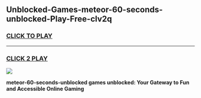 
## Unblocked-Games-meteor-60-seconds-unblocked-Play-Free-clv2q
<h3>
<a href="https://premium76.site?title=meteor-60-seconds-unblocked&ref=23A">CLICK TO PLAY</a></h3>
<hr>

<h3>
<a href="https://premium76.site?title=meteor-60-seconds-unblocked&ref=23A">CLICK 2 PLAY</a>
  
</h3>

<a href="https://premium76.site?title=meteor-60-seconds-unblocked&ref=23A"><img src="https://clearcache.store/games.png"></a>


**meteor-60-seconds-unblocked games unblocked: Your Gateway to Fun and Accessible Online Gaming**
